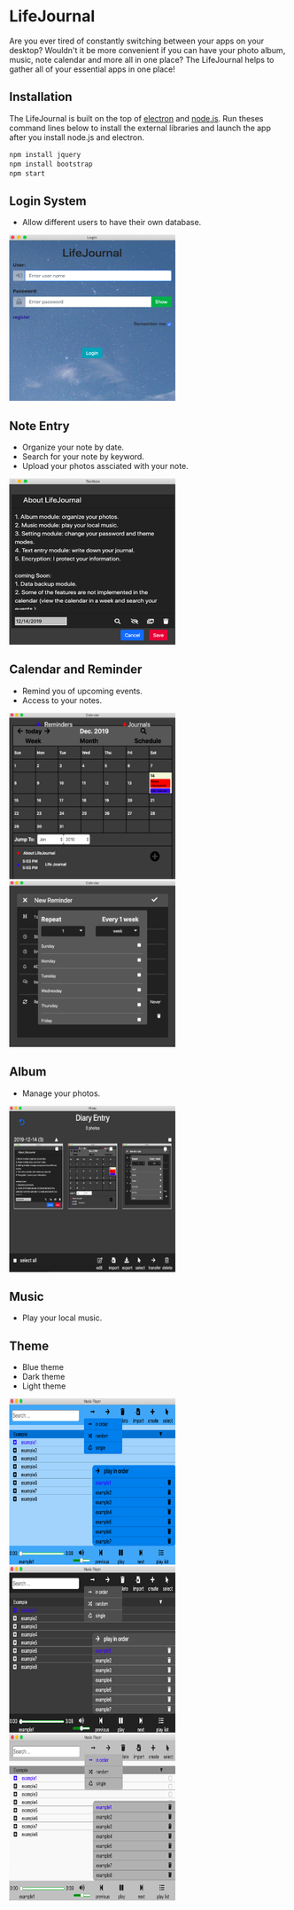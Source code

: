 # LifeJournal
Are you ever tired of constantly switching between your apps on your desktop? Wouldn't it be more convenient if you can have your photo album, music, note calendar and more all in one place? The LifeJournal helps to gather all of your essential apps in one place!

## Installation
The LifeJournal is built on the top of [electron](https://electronjs.org/docs/tutorial/installation) and [node.js](https://nodejs.org/en/download/). Run theses command lines below to install the external libraries and launch the app after you install node.js and electron.

```bash
npm install jquery
npm install bootstrap
npm start
```

## Login System
* Allow different users to have their own database.
<img src="./image/login.png"  width="300" height="300">

## Note Entry
* Organize your note by date.
* Search for your note by keyword.
* Upload your photos assciated with your note.
<img src="./image/journalEntry.png"  width="300" height="300">


## Calendar and Reminder
* Remind you of upcoming events.
* Access to your notes.
<div>
<img src="./image/calendar.png"  width="300" height="300">
<img src="./image/reminder.png"  width="300" height="300">
</div>

## Album
* Manage your photos.
<img src="./image/album.png"  width="300" height="300">

## Music
* Play your local music.

## Theme
* Blue theme
* Dark theme
* Light theme
<div>
<img src="./image/blueTheme.png"  width="300" height="300">
<img src="./image/darkTheme.png"  width="300" height="300">
<img src="./image/lightTheme.png"  width="300" height="300">
</div>



